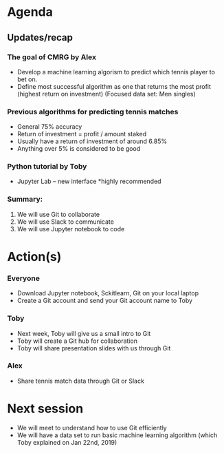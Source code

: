 # Agenda

## Updates/recap

### The goal of CMRG by Alex

- Develop a machine learning algorism to predict which tennis player to bet on.
- Define most successful algorithm as one that returns the most profit (highest return on investment) (Focused data set: Men singles)

### Previous algorithms for predicting tennis matches

- General 75% accuracy
- Return of investment = profit / amount staked
- Usually have a return of investment of around 6.85%
- Anything over 5% is considered to be good

### Python tutorial by Toby

- Jupyter Lab – new interface *highly recommended

### Summary:

1. We will use Git to collaborate
2. We will use Slack to communicate
3. We will use Jupyter notebook to code

# Action(s)

### Everyone

- Download Jupyter notebook, Sckitlearn, Git on your local laptop
- Create a Git account and send your Git account name to Toby

### Toby

- Next week, Toby will give us a small intro to Git
- Toby will create a Git hub for collaboration
- Toby will share presentation slides with us through Git

### Alex

- Share tennis match data through Git or Slack

# Next session

- We will meet to understand how to use Git efficiently
- We will have a data set to run basic machine learning algorithm (which Toby explained on Jan 22nd, 2019)
